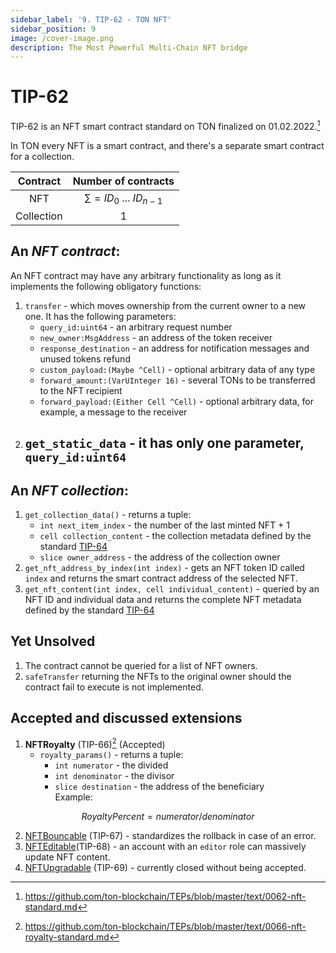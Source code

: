 ```yaml
---
sidebar_label: '9. TIP-62 - TON NFT'
sidebar_position: 9
image: /cover-image.png
description: The Most Powerful Multi-Chain NFT bridge
---
```

# TIP-62

TIP-62 is an NFT smart contract standard on TON finalized on 01.02.2022.[^1]

In TON every NFT is a smart contract, and there's a separate smart contract for a collection. 

|Contract|Number of contracts|
|:-:|:-:|
|NFT|$\sum = ID_0 ~ ... ~ ID_{n-1}$|
|Collection|1|

## An $NFT ~ contract$:

An NFT contract may have any arbitrary functionality as long as it implements the following obligatory functions:

1. `transfer` - which moves ownership from the current owner to a new one. It has the following parameters:
   - `query_id:uint64` - an arbitrary request number
   - `new_owner:MsgAddress` - an address of the token receiver
   - `response_destination` - an address for notification messages and unused tokens refund
   - `custom_payload:(Maybe ^Cell)` - optional arbitrary data of any type
   - `forward_amount:(VarUInteger 16)` - several TONs to be transferred to the NFT recipient
   - `forward_payload:(Either Cell ^Cell)` - optional arbitrary data, for example, a message to the receiver
2. `get_static_data` - it has only one parameter, `query_id:uint64`
   - 

## An $NFT ~ collection$:

1. `get_collection_data()` - returns a tuple:
   - `int next_item_index` - the number of the last minted NFT + 1
   - `cell collection_content` - the collection metadata defined by the standard [TIP-64](./TON64.md)
   - `slice owner_address` - the address of the collection owner
2. `get_nft_address_by_index(int index)` - gets an NFT token ID called `index` and returns the smart contract address of the selected NFT.
3. `get_nft_content(int index, cell individual_content)` - queried by an NFT ID and individual data and returns the complete NFT metadata defined by the standard [TIP-64](./TON64.md)

## Yet Unsolved
1. The contract cannot be queried for a list of NFT owners.
2. `safeTransfer` returning the NFTs to the original owner should the contract fail to execute is not implemented.

## Accepted and discussed extensions

1. **NFTRoyalty** (TIP-66)[^2] (Accepted)
   - `royalty_params()` - returns a tuple:
     - `int numerator` - the divided
     - `int denominator` - the divisor
     - `slice destination` - the address of the beneficiary
<br/>Example: <br/>

  $$ 
  RoyaltyPercent = numerator/denominator
  $$

2. [NFTBouncable](https://github.com/ton-blockchain/TIPs/issues/67) (TIP-67) - standardizes the rollback in case of an error.
3. [NFTEditable](https://github.com/ton-blockchain/TIPs/issues/68)(TIP-68) - an account with an `editor` role can massively update NFT content.
4. [NFTUpgradable](https://github.com/ton-blockchain/TIPs/issues/69) (TIP-69) - currently closed without being accepted.

[^1]: https://github.com/ton-blockchain/TEPs/blob/master/text/0062-nft-standard.md

[^2]: https://github.com/ton-blockchain/TEPs/blob/master/text/0066-nft-royalty-standard.md